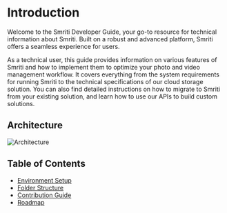 # Introduction

Welcome to the Smriti Developer Guide, your go-to resource for technical information about Smriti. Built on a robust and advanced platform, Smriti offers a seamless experience for users.

As a technical user, this guide provides information on various features of Smriti and how to implement them to optimize your photo and video management workflow. It covers everything from the system requirements for running Smriti to the technical specifications of our cloud storage solution. You can also find detailed instructions on how to migrate to Smriti from your existing solution, and learn how to use our APIs to build custom solutions. 

## Architecture

<img alt="Architecture" src='/img/architecture.jpeg' />

## Table of Contents

- [Environment Setup](environment.md)
- [Folder Structure](folder-structure.md)
- [Contribution Guide](contribution.md)
- [Roadmap](roadmap.md)
